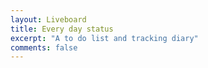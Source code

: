```yaml
---
layout: Liveboard
title: Every day status
excerpt: "A to do list and tracking diary"
comments: false
---
```

